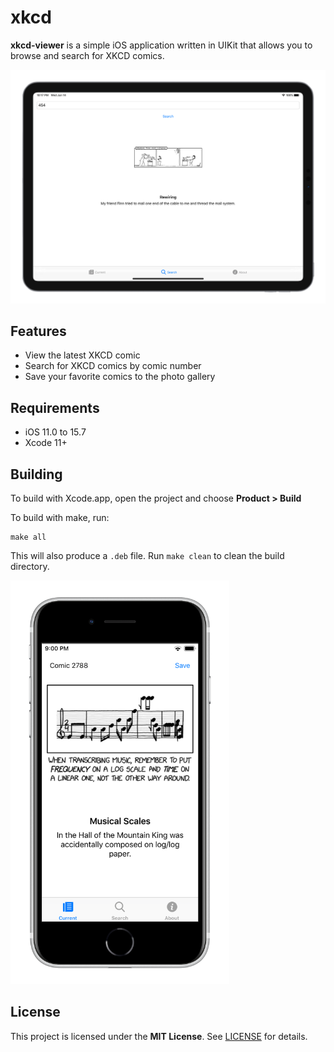 # xkcd

**xkcd-viewer** is a simple iOS application written in UIKit that allows you to browse and search for XKCD comics.

<img src="assets/iPadPro.png" width="550">

## Features

- View the latest XKCD comic
- Search for XKCD comics by comic number
- Save your favorite comics to the photo gallery

## Requirements

- iOS 11.0 to 15.7
- Xcode 11+

## Building

To build with Xcode.app, open the project and choose **Product > Build**


To build with make, run:
```
make all
```
This will also produce a `.deb` file. Run `make clean` to clean the build directory.

<img src="assets/iPhoneSE.png" width="350">

## License

This project is licensed under the **MIT License**. See [LICENSE](LICENSE) for details.